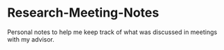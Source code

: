 # Research-Meeting-Notes
Personal notes to help me keep track of what was discussed in meetings with my advisor.
